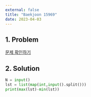 ```yaml
---
external: false
title: "Baekjoon 15969"
date: 2023-04-03
---
```


## 1. Problem

[문제 확인하기](https://www.acmicpc.net/problem/15969)

## 2. Solution

```python
N = input()
lst = list(map(int,input().split()))
print(max(lst)-min(lst))
```
